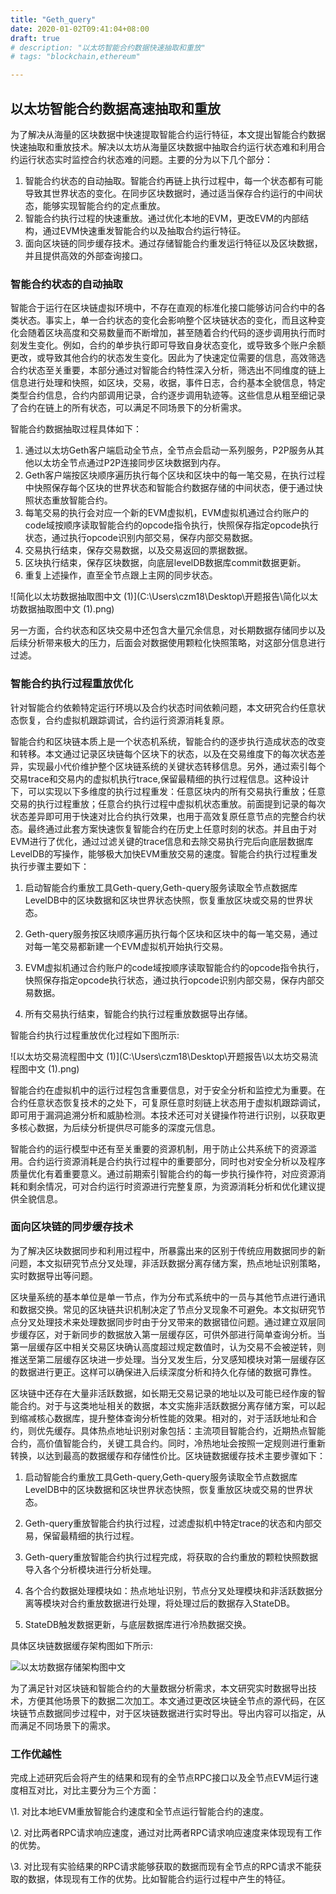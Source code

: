 ```yaml
---
title: "Geth_query"
date: 2020-01-02T09:41:04+08:00
draft: true
# description: "以太坊智能合约数据快速抽取和重放"
# tags: "blockchain,ethereum"

---
```


## 以太坊智能合约数据高速抽取和重放

为了解决从海量的区块数据中快速提取智能合约运行特征，本文提出智能合约数据快速抽取和重放技术。解决以太坊从海量区块数据中抽取合约运行状态难和利用合约运行状态实时监控合约状态难的问题。主要的分为以下几个部分：

1. 智能合约状态的自动抽取。智能合约再链上执行过程中，每一个状态都有可能导致其世界状态的变化。在同步区块数据时，通过适当保存合约运行的中间状态，能够实现智能合约的定点重放。
2. 智能合约执行过程的快速重放。通过优化本地的EVM，更改EVM的内部结构，通过EVM快速重发智能合约以及抽取合约运行特征。
3. 面向区块链的同步缓存技术。通过存储智能合约重发运行特征以及区块数据，并且提供高效的外部查询接口。

### 智能合约状态的自动抽取

智能合于运行在区块链虚拟环境中，不存在直观的标准化接口能够访问合约中的各类状态。事实上，单一合约状态的变化会影响整个区块链状态的变化，而且这种变化会随着区块高度和交易数量而不断增加，甚至随着合约代码的逐步调用执行而时刻发生变化。例如，合约的单步执行即可导致自身状态变化，或导致多个账户余额更改，或导致其他合约的状态发生变化。因此为了快速定位需要的信息，高效筛选合约状态至关重要，本部分通过对智能合约特性深入分析，筛选出不同维度的链上信息进行处理和快照，如区块，交易，收据，事件日志，合约基本全貌信息，特定类型合约信息，合约内部调用记录，合约逐步调用轨迹等。这些信息从粗至细记录了合约在链上的所有状态，可以满足不同场景下的分析需求。

智能合约数据抽取过程具体如下：

1. 通过以太坊Geth客户端启动全节点，全节点会启动一系列服务，P2P服务从其他以太坊全节点通过P2P连接同步区块数据到内存。
2. Geth客户端按区块顺序遍历执行每个区块和区块中的每一笔交易，在执行过程中快照保存每个区块的世界状态和智能合约数据存储的中间状态，便于通过快照状态重放智能合约。
3. 每笔交易的执行会对应一个新的EVM虚拟机，EVM虚拟机通过合约账户的code域按顺序读取智能合约的opcode指令执行，快照保存指定opcode执行状态，通过执行opcode识别内部交易，保存内部交易数据。
4. 交易执行结束，保存交易数据，以及交易返回的票据数据。
5. 区块执行结束，保存区块数据，向底层levelDB数据库commit数据更新。
6. 重复上述操作，直至全节点跟上主网的同步状态。

![简化以太坊数据抽取图中文 (1)](C:\Users\czm18\Desktop\开题报告\简化以太坊数据抽取图中文 (1).png)

另一方面，合约状态和区块交易中还包含大量冗余信息，对长期数据存储同步以及后续分析带来极大的压力，后面会对数据使用颗粒化快照策略，对这部分信息进行过滤。

### 智能合约执行过程重放优化

针对智能合约依赖特定运行环境以及合约状态时间依赖问题，本文研究合约任意状态恢复，合约虚拟机跟踪调试，合约运行资源消耗复原。

智能合约和区块链本质上是一个状态机系统，智能合约的逐步执行造成状态的改变和转移。本文通过记录区块链每个区块下的状态，以及在交易维度下的每次状态差异，实现最小代价维护整个区块链系统的关键状态转移信息。另外，通过索引每个交易trace和交易内的虚拟机执行trace,保留最精细的执行过程信息。这种设计下，可以实现以下多维度的执行过程重发：任意区块内的所有交易执行重放；任意交易的执行过程重放；任意合约执行过程中虚拟机状态重放。前面提到记录的每次状态差异即可用于快速对比合约执行效果，也用于高效复原任意节点的完整合约状态。最终通过此套方案快速恢复智能合约在历史上任意时刻的状态。并且由于对EVM进行了优化，通过过滤关键的trace信息和去除交易执行完后向底层数据库LevelDB的写操作，能够极大加快EVM重放交易的速度。智能合约执行过程重发执行步骤主要如下：

1. 启动智能合约重放工具Geth-query,Geth-query服务读取全节点数据库LevelDB中的区块数据和区块世界状态快照，恢复重放区块或交易的世界状态。

2. Geth-query服务按区块顺序遍历执行每个区块和区块中的每一笔交易，通过对每一笔交易都新建一个EVM虚拟机开始执行交易。

3. EVM虚拟机通过合约账户的code域按顺序读取智能合约的opcode指令执行，快照保存指定opcode执行状态，通过执行opcode识别内部交易，保存内部交易数据。

4. 所有交易执行结束，智能合约执行过程重放数据导出存储。

智能合约执行过程重放优化过程如下图所示:

![以太坊交易流程图中文 (1)](C:\Users\czm18\Desktop\开题报告\以太坊交易流程图中文 (1).png)

智能合约在虚拟机中的运行过程包含重要信息，对于安全分析和监控尤为重要。在合约任意状态恢复技术的之处下，可复原任意时刻链上状态用于虚拟机跟踪调试，即可用于漏洞追溯分析和威胁检测。本技术还可对关键操作符进行识别，以获取更多核心数据，为后续分析提供尽可能多的深度元信息。

智能合约的运行模型中还有至关重要的资源机制，用于防止公共系统下的资源滥用。合约运行资源消耗是合约执行过程中的重要部分，同时也对安全分析以及程序质量优化有着重要意义。通过前期索引智能合约的每一步执行操作符，对应资源消耗和剩余情况，可对合约运行时资源进行完整复原，为资源消耗分析和优化建议提供全貌信息。

### 面向区块链的同步缓存技术

为了解决区块数据同步和利用过程中，所暴露出来的区别于传统应用数据同步的新问题，本文拟研究节点分叉处理，非活跃数据分离存储方案，热点地址识别策略，实时数据导出等问题。

区块量系统的基本单位是单一节点，作为分布式系统中的一员与其他节点进行通讯和数据交换。常见的区块链共识机制决定了节点分叉现象不可避免。本文拟研究节点分叉处理技术来处理数据同步时由于分叉带来的数据错位问题。通过建立双层同步缓存区，对于新同步的数据放入第一层缓存区，可供外部进行简单查询分析。当第一层缓存区中相关交易区块确认高度超过规定数值时，认为交易不会被逆转，则推送至第二层缓存区块进一步处理。当分叉发生后，分叉感知模块对第一层缓存区的数据进行更正。这样可以确保进入后续深度分析和持久化存储的数据可靠性。

区块链中还存在大量非活跃数据，如长期无交易记录的地址以及可能已经作废的智能合约。对于与这类地址相关的数据，本文实施非活跃数据分离存储方案，可以起到缩减核心数据库，提升整体查询分析性能的效果。相对的，对于活跃地址和合约，则优先缓存。具体热点地址识别对象包括：主流项目智能合约，近期热点智能合约，高价值智能合约，关键工具合约。同时，冷热地址会按照一定规则进行重新转换，以达到最高的数据缓存和存储性价比。区块链数据缓存技术主要步骤如下：

1. 启动智能合约重放工具Geth-query,Geth-query服务读取全节点数据库LevelDB中的区块数据和区块世界状态快照，恢复重放区块或交易的世界状态。

2. Geth-query重放智能合约执行过程，过滤虚拟机中特定trace的状态和内部交易，保留最精细的执行过程。

3. Geth-query重放智能合约执行过程完成，将获取的合约重放的颗粒快照数据导入各个分析模块进行分析处理。

4. 各个合约数据处理模块如：热点地址识别，节点分叉处理模块和非活跃数据分离等模块对合约重放数据进行处理，将处理过后的数据存入StateDB。

5. StateDB触发数据更新，与底层数据库进行冷热数据交换。

具体区块链数据缓存架构图如下所示:

 ![以太坊数据存储架构图中文](C:\Users\czm18\Desktop\开题报告\以太坊数据存储架构图中文.png)

为了满足针对区块链和智能合约的大量数据分析需求，本文研究实时数据导出技术，方便其他场景下的数据二次加工。本文通过更改区块链全节点的源代码，在区块链节点数据同步过程中，对于区块链数据进行实时导出。导出内容可以指定，从而满足不同场景下的需求。

### 工作优越性

完成上述研究后会将产生的结果和现有的全节点RPC接口以及全节点EVM运行速度相互对比，对比主要分为三个方面：

\1. 对比本地EVM重放智能合约速度和全节点运行智能合约的速度。

\2. 对比两者RPC请求响应速度，通过对比两者RPC请求响应速度来体现现有工作的优势。

\3. 对比现有实验结果的RPC请求能够获取的数据而现有全节点的RPC请求不能获取的数据，体现现有工作的优势。比如智能合约运行过程中产生的特征。